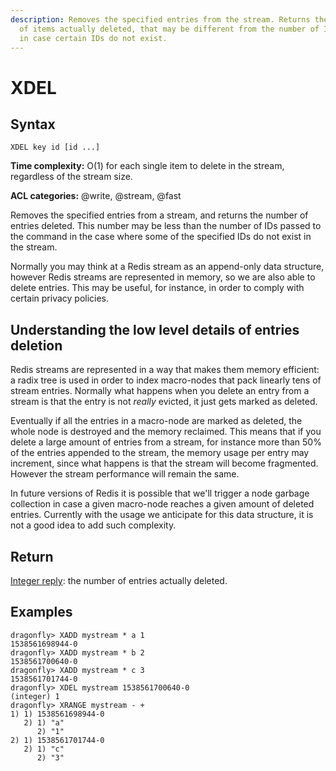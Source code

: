 ```yaml
---
description: Removes the specified entries from the stream. Returns the number
  of items actually deleted, that may be different from the number of IDs passed
  in case certain IDs do not exist.
---
```


# XDEL

## Syntax

    XDEL key id [id ...]

**Time complexity:** O(1) for each single item to delete in the stream, regardless of the stream size.

**ACL categories:** @write, @stream, @fast

Removes the specified entries from a stream, and returns the number of entries
deleted.  This number may be less than the number of IDs passed to the command in
the case where some of the specified IDs do not exist in the stream.

Normally you may think at a Redis stream as an append-only data structure,
however Redis streams are represented in memory, so we are also able to 
delete entries. This may be useful, for instance, in order to comply with
certain privacy policies.

## Understanding the low level details of entries deletion

Redis streams are represented in a way that makes them memory efficient:
a radix tree is used in order to index macro-nodes that pack linearly tens
of stream entries. Normally what happens when you delete an entry from a stream
is that the entry is not *really* evicted, it just gets marked as deleted.

Eventually if all the entries in a macro-node are marked as deleted, the whole
node is destroyed and the memory reclaimed. This means that if you delete
a large amount of entries from a stream, for instance more than 50% of the
entries appended to the stream, the memory usage per entry may increment, since
what happens is that the stream will become fragmented. However the stream
performance will remain the same.

In future versions of Redis it is possible that we'll trigger a node garbage
collection in case a given macro-node reaches a given amount of deleted
entries. Currently with the usage we anticipate for this data structure, it is
not a good idea to add such complexity.

## Return

[Integer reply](https://redis.io/docs/reference/protocol-spec#resp-integers): the number of entries actually deleted.

## Examples

```shell
dragonfly> XADD mystream * a 1
1538561698944-0
dragonfly> XADD mystream * b 2
1538561700640-0
dragonfly> XADD mystream * c 3
1538561701744-0
dragonfly> XDEL mystream 1538561700640-0
(integer) 1
dragonfly> XRANGE mystream - +
1) 1) 1538561698944-0
   2) 1) "a"
      2) "1"
2) 1) 1538561701744-0
   2) 1) "c"
      2) "3"
```
